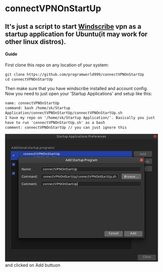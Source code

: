 # connectVPNOnStartUp

## It's just a script to start [Windscribe](https://windscribe.com/) vpn as a startup application for Ubuntu(it may work for other linux distros).

#### Guide

First clone this repo on any location of your system:
```
git clone https://github.com/programworld999/connectVPNOnStartUp
cd connectVPNOnStartUp

```
Then make sure that you have windscribe installed and account config. Now you need to just open your 'Startup Applications' and setup like this:
```
name: connectVPNOnStartUp
command: bash /home/sk/Startup Application/connectVPNOnStartUp/connectVPNOnStartUp.sh
I have my repo on '/home/sk/Startup Application/'. Basically you just have to run 'connectVPNOnStartUp.sh' as a bash
comment: connectVPNOnStartUp // you can just ignore this
```
![alt text](https://github.com/programworld999/connectVPNOnStartUp/blob/master/Screenshot%20from%202020-05-06%2023-59-29.png?raw=true)
and clicked on Add buttuon
